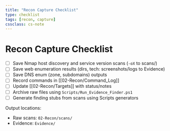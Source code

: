 ```yaml
---
title: "Recon Capture Checklist"
type: checklist
tags: [recon, capture]
cssclass: cs-note
---
```


# Recon Capture Checklist

- [ ] Save Nmap host discovery and service version scans (`-oX` to scans/)
- [ ] Save web enumeration results (dirs, tech: screenshots/logs to Evidence)
- [ ] Save DNS enum (zone, subdomains) outputs
- [ ] Record commands in [[02-Recon/Command_Log]]
- [ ] Update [[02-Recon/Targets]] with status/notes
- [ ] Archive raw files using `Scripts/Run_Evidence_Finder.ps1`
- [ ] Generate finding stubs from scans using Scripts generators

Output locations:
- Raw scans: `02-Recon/scans/`
- Evidence: `Evidence/`

